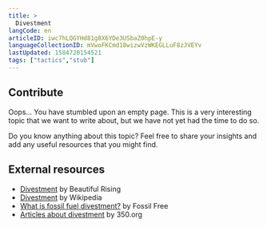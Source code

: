 ```yaml
---
title: >
  Divestment
langCode: en
articleID: iwc7hLQGYHd81g8X6YDe3USbaZ0hpE-y
languageCollectionID: mVwoFKCmd18wizwVzWKEGLLuF8zJVEYv
lastUpdated: 1584720154521
tags: ["tactics","stub"]
---
```


## **Contribute**

Oops… You have stumbled upon an empty page. This is a very interesting topic that we want to write about, but we have not yet had the time to do so.

Do you know anything about this topic? Feel free to share your insights and add any useful resources that you might find.

## External resources

-   [Divestment](https://beautifulrising.org/tool/divestment) by Beautiful Rising
-   [Divestment](https://en.wikipedia.org/wiki/Divestment) by Wikipedia
-   [What is fossil fuel divestment?](https://en.wikipedia.org/wiki/Divestment) by Fossil Free
-   [Articles about divestment](https://350.org/category/topic/divestment/) by 350.org